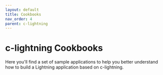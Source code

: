 ```yaml
---
layout: default
title: Cookbooks
nav_order: 4
parent: c-lightning
---
```


# c-lightning Cookbooks

Here you'll find a set of sample applications to help you better understand how to build a Lightning application based on c-lightning.
